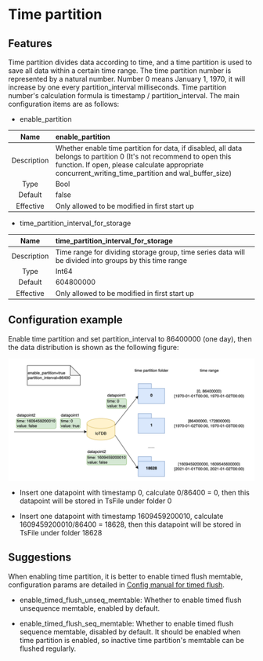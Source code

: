 <!--

    Licensed to the Apache Software Foundation (ASF) under one
    or more contributor license agreements.  See the NOTICE file
    distributed with this work for additional information
    regarding copyright ownership.  The ASF licenses this file
    to you under the Apache License, Version 2.0 (the
    "License"); you may not use this file except in compliance
    with the License.  You may obtain a copy of the License at
    
        http://www.apache.org/licenses/LICENSE-2.0
    
    Unless required by applicable law or agreed to in writing,
    software distributed under the License is distributed on an
    "AS IS" BASIS, WITHOUT WARRANTIES OR CONDITIONS OF ANY
    KIND, either express or implied.  See the License for the
    specific language governing permissions and limitations
    under the License.

-->

# Time partition

## Features

Time partition divides data according to time, and a time partition is used to save all data within a certain time range. The time partition number is represented by a natural number. Number 0 means January 1, 1970, it will increase by one every partition_interval milliseconds. Time partition number's calculation formula is timestamp / partition_interval. The main configuration items are as follows:

* enable\_partition

|Name| enable\_partition |
|:---:|:---|
|Description| Whether enable time partition for data, if disabled, all data belongs to partition 0 (It's not recommend to open this function. If open, please calculate appropriate concurrent_writing_time_partition and wal_buffer_size)|
|Type|Bool|
|Default| false |
|Effective|Only allowed to be modified in first start up|

* time\_partition\_interval\_for\_storage

|Name| time\_partition\_interval\_for\_storage                                                                |
|:---:|:-------------------------------------------------------------------------------------------------------|
|Description| Time range for dividing storage group, time series data will be divided into groups by this time range |
|Type| Int64                                                                                                  |
|Default| 604800000                                                                                               |
|Effective| Only allowed to be modified in first start up                                                          |

## Configuration example

Enable time partition and set partition_interval to 86400000 (one day), then the data distribution is shown as the following figure:

<img style="width:100%; max-width:800px; max-height:600px; margin-left:auto; margin-right:auto; display:block;" src="https://github.com/apache/iotdb-bin-resources/blob/main/docs/UserGuide/Data%20Concept/Time-Partition/time_partition_example.png?raw=true" alt="time partition example">

* Insert one datapoint with timestamp 0, calculate 0/86400 = 0, then this datapoint will be stored in TsFile under folder 0

* Insert one datapoint with timestamp 1609459200010, calculate 1609459200010/86400 = 18628, then this datapoint will be stored in TsFile under folder 18628

## Suggestions

When enabling time partition, it is better to enable timed flush memtable, configuration params are detailed in [Config manual for timed flush](../Reference/DataNode-Config-Manual.md).

* enable_timed_flush_unseq_memtable: Whether to enable timed flush unsequence memtable, enabled by default.

* enable_timed_flush_seq_memtable: Whether to enable timed flush sequence memtable, disabled by default. It should be enabled when time partition is enabled, so inactive time partition's memtable can be flushed regularly.
